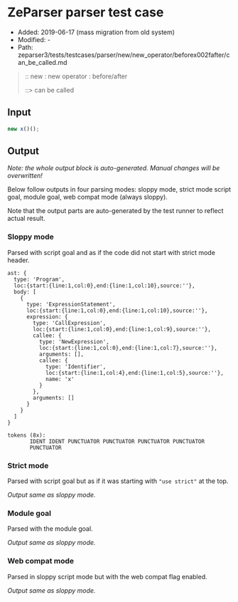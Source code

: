 # ZeParser parser test case

- Added: 2019-06-17 (mass migration from old system)
- Modified: -
- Path: zeparser3/tests/testcases/parser/new/new_operator/beforex002fafter/can_be_called.md

> :: new : new operator : before/after
>
> ::> can be called

## Input

`````js
new x()();
`````

## Output

_Note: the whole output block is auto-generated. Manual changes will be overwritten!_

Below follow outputs in four parsing modes: sloppy mode, strict mode script goal, module goal, web compat mode (always sloppy).

Note that the output parts are auto-generated by the test runner to reflect actual result.

### Sloppy mode

Parsed with script goal and as if the code did not start with strict mode header.

`````
ast: {
  type: 'Program',
  loc:{start:{line:1,col:0},end:{line:1,col:10},source:''},
  body: [
    {
      type: 'ExpressionStatement',
      loc:{start:{line:1,col:0},end:{line:1,col:10},source:''},
      expression: {
        type: 'CallExpression',
        loc:{start:{line:1,col:0},end:{line:1,col:9},source:''},
        callee: {
          type: 'NewExpression',
          loc:{start:{line:1,col:0},end:{line:1,col:7},source:''},
          arguments: [],
          callee: {
            type: 'Identifier',
            loc:{start:{line:1,col:4},end:{line:1,col:5},source:''},
            name: 'x'
          }
        },
        arguments: []
      }
    }
  ]
}

tokens (8x):
       IDENT IDENT PUNCTUATOR PUNCTUATOR PUNCTUATOR PUNCTUATOR
       PUNCTUATOR
`````

### Strict mode

Parsed with script goal but as if it was starting with `"use strict"` at the top.

_Output same as sloppy mode._

### Module goal

Parsed with the module goal.

_Output same as sloppy mode._

### Web compat mode

Parsed in sloppy script mode but with the web compat flag enabled.

_Output same as sloppy mode._
